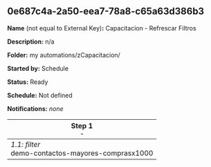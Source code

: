 ## 0e687c4a-2a50-eea7-78a8-c65a63d386b3

**Name** (not equal to External Key)**:** Capacitacion - Refrescar Filtros


**Description:** n/a

**Folder:** my automations/zCapacitacion/

**Started by:** Schedule

**Status:** Ready

**Schedule:** Not defined

**Notifications:** _none_


| Step 1<br>_<small>-</small>_ |
| --- |
| _1.1: filter_<br>demo-contactos-mayores-comprasx1000 |
